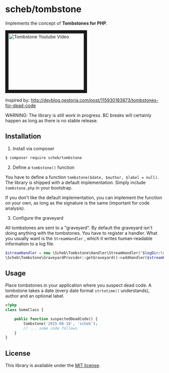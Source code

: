 scheb/tombstone
===============

Implements the concept of **Tombstones for PHP**.

<a href="http://www.youtube.com/watch?feature=player_embedded&v=29UXzfQWOhQ" target="_blank"><img src="http://img.youtube.com/vi/29UXzfQWOhQ/0.jpg" alt="Tombstone Youtube Video" width="240" height="180" border="10" /></a>

Inspired by: http://devblog.nestoria.com/post/115930183873/tombstones-for-dead-code

WARNING: The library is still work in progress. BC breaks will certainly happen as long as there is no stable release.

Installation
------------

1) Install via composer

```bash
$ composer require scheb/tombstone
```

2) Define a `tombstone()` function

You have to define a function `tombstone($date, $author, $label = null)`. The library is shipped with a default
implementation. Simply include `tombstone.php` in your bootstrap.

If you don't like the default implementation, you can implement the function on your own, as long as the signature is
the same (important for code analysis).

3) Configure the graveyard

All tombstones are sent to a "graveyard". By default the graveyard isn't doing anything with the tombstones. You have to
register a handler. What you usually want is the `StreamHandler` , which it writes human-readable information to a log file.

```php
$streamHandler = new \Scheb\Tombstone\Handler\StreamHandler("$logDir/tombstones.log");
\Scheb\Tombstone\GraveyardProvider::getGraveyard()->addHandler($streamHandler);
```

Usage
-----

Place tombstones in your application where you suspect dead code. A tombstone takes a date (every date format
`strtotime()` understands), author and an optional label.

```php
<?php
class SomeClass {

    public function suspectedDeadCode() {
        tombstone('2015-08-18', 'scheb');
        // ... some code follows
    }
}
```

License
-------
This library is available under the [MIT license](LICENSE).
